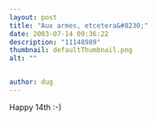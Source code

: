 ```yaml
---
layout: post
title: "Aux armes, etcetera&#8230;"
date: 2003-07-14 09:36:22
description: "11148989"
thumbnail: defaultThumbnail.png
alt: ""


author: dug
---
```


<p>Happy 14th :-)</p>
